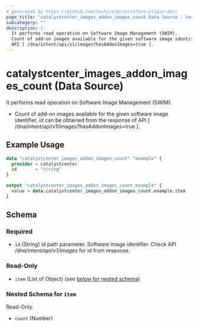 ```yaml
---
# generated by https://github.com/hashicorp/terraform-plugin-docs
page_title: "catalystcenter_images_addon_images_count Data Source - terraform-provider-catalystcenter"
subcategory: ""
description: |-
  It performs read operation on Software Image Management (SWIM).
  Count of add-on images available for the given software image identifier, id can be obtained from the response of
  API [ /dna/intent/api/v1/images?hasAddonImages=true ].
---
```


# catalystcenter_images_addon_images_count (Data Source)

It performs read operation on Software Image Management (SWIM).

- Count of add-on images available for the given software image identifier, *id* can be obtained from the response of
API [ /dna/intent/api/v1/images?hasAddonImages=true ].

## Example Usage

```terraform
data "catalystcenter_images_addon_images_count" "example" {
  provider = catalystcenter
  id       = "string"
}

output "catalystcenter_images_addon_images_count_example" {
  value = data.catalystcenter_images_addon_images_count.example.item
}
```

<!-- schema generated by tfplugindocs -->
## Schema

### Required

- `id` (String) id path parameter. Software image identifier. Check API */dna/intent/api/v1/images* for id from response.

### Read-Only

- `item` (List of Object) (see [below for nested schema](#nestedatt--item))

<a id="nestedatt--item"></a>
### Nested Schema for `item`

Read-Only:

- `count` (Number)
